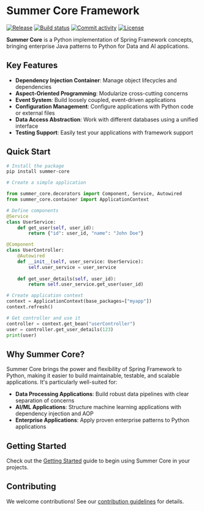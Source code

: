 # Summer Core Framework

[![Release](https://img.shields.io/github/v/release/neuesql/summer-core)](https://img.shields.io/github/v/release/neuesql/summer-core)
[![Build status](https://img.shields.io/github/actions/workflow/status/neuesql/summer-core/main.yml?branch=main)](https://github.com/neuesql/summer-core/actions/workflows/main.yml?query=branch%3Amain)
[![Commit activity](https://img.shields.io/github/commit-activity/m/neuesql/summer-core)](https://img.shields.io/github/commit-activity/m/neuesql/summer-core)
[![License](https://img.shields.io/github/license/neuesql/summer-core)](https://img.shields.io/github/license/neuesql/summer-core)

**Summer Core** is a Python implementation of Spring Framework concepts, bringing enterprise Java patterns to Python for Data and AI applications.

## Key Features

- **Dependency Injection Container**: Manage object lifecycles and dependencies
- **Aspect-Oriented Programming**: Modularize cross-cutting concerns
- **Event System**: Build loosely coupled, event-driven applications
- **Configuration Management**: Configure applications with Python code or external files
- **Data Access Abstraction**: Work with different databases using a unified interface
- **Testing Support**: Easily test your applications with framework support

## Quick Start

```bash
# Install the package
pip install summer-core

# Create a simple application
```

```python
from summer_core.decorators import Component, Service, Autowired
from summer_core.container import ApplicationContext

# Define components
@Service
class UserService:
    def get_user(self, user_id):
        return {"id": user_id, "name": "John Doe"}

@Component
class UserController:
    @Autowired
    def __init__(self, user_service: UserService):
        self.user_service = user_service
    
    def get_user_details(self, user_id):
        return self.user_service.get_user(user_id)

# Create application context
context = ApplicationContext(base_packages=["myapp"])
context.refresh()

# Get controller and use it
controller = context.get_bean("userController")
user = controller.get_user_details(123)
print(user)
```

## Why Summer Core?

Summer Core brings the power and flexibility of Spring Framework to Python, making it easier to build maintainable, testable, and scalable applications. It's particularly well-suited for:

- **Data Processing Applications**: Build robust data pipelines with clear separation of concerns
- **AI/ML Applications**: Structure machine learning applications with dependency injection and AOP
- **Enterprise Applications**: Apply proven enterprise patterns to Python applications

## Getting Started

Check out the [Getting Started](overview/getting-started.md) guide to begin using Summer Core in your projects.

## Contributing

We welcome contributions! See our [contribution guidelines](https://github.com/neuesql/summer-core/blob/main/CONTRIBUTING.md) for details.